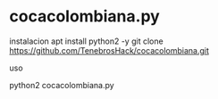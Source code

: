 # cocacolombiana.py

instalacion
apt install python2 -y
git clone https://github.com/TenebrosHack/cocacolombiana.git

uso

python2 cocacolombiana.py
